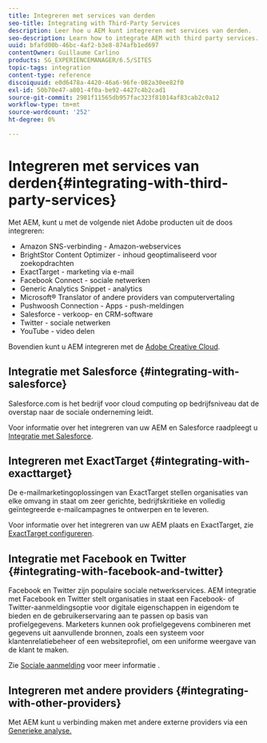 ```yaml
---
title: Integreren met services van derden
seo-title: Integrating with Third-Party Services
description: Leer hoe u AEM kunt integreren met services van derden.
seo-description: Learn how to integrate AEM with third party services.
uuid: bfafd00b-46bc-4af2-b3e8-874afb1ed697
contentOwner: Guillaume Carlino
products: SG_EXPERIENCEMANAGER/6.5/SITES
topic-tags: integration
content-type: reference
discoiquuid: e0d6478a-4420-46a6-96fe-082a30ee82f0
exl-id: 50b70e47-a801-4f0a-be92-4427c4b2cad1
source-git-commit: 2981f11565db957fac323f81014af83cab2c0a12
workflow-type: tm+mt
source-wordcount: '252'
ht-degree: 0%

---
```


# Integreren met services van derden{#integrating-with-third-party-services}

Met AEM, kunt u met de volgende niet Adobe producten uit de doos integreren:

* Amazon SNS-verbinding - Amazon-webservices
* BrightStor Content Optimizer - inhoud geoptimaliseerd voor zoekopdrachten
* ExactTarget - marketing via e-mail
* Facebook Connect - sociale netwerken
* Generic Analytics Snippet - analytics
* Microsoft® Translator of andere providers van computervertaling
* Pushwoosh Connection - Apps - push-meldingen
* Salesforce - verkoop- en CRM-software
* Twitter - sociale netwerken
* YouTube - video delen
<!-- * Silverpop Engage - marketing automation, email, mobile, and social NO LONGER EXISTS; ITS REPLACEMENT IS UNKNOWN -->

Bovendien kunt u AEM integreren met de [Adobe Creative Cloud](/help/assets/aem-cc-integration-best-practices.md).

## Integratie met Salesforce {#integrating-with-salesforce}

Salesforce.com is het bedrijf voor cloud computing op bedrijfsniveau dat de overstap naar de sociale onderneming leidt.

Voor informatie over het integreren van uw AEM en Salesforce raadpleegt u [Integratie met Salesforce](/help/sites-administering/salesforce.md).

<!-- THE INFORMATION BELOW APPEARS OBSOLETE; first URL is a 404. I could not find a suitable replacement for it.
## Integrating with Silverpop Engage {#integrating-with-silverpop-engage}

>[!NOTE]
>
>Silverpop Engage integration is not available out of the box. To integrate AEM with Silverpop Engage, [download the package](https://www.adobeaemcloud.com/content/marketplace/marketplaceProxy.html?packagePath=/content/companies/public/adobe/packages/aem620/product/cq-mcm-integrations-silverpop-content) from Package Share.

Silverpop Engage provides marketing automation, email, mobile, and social.

For information about integrating your AEM site and ExactTarget, see [Integrating with Silverpop Engage](/help/sites-administering/silverpop.md). -->

## Integreren met ExactTarget {#integrating-with-exacttarget}

De e-mailmarketingoplossingen van ExactTarget stellen organisaties van elke omvang in staat om zeer gerichte, bedrijfskritieke en volledig geïntegreerde e-mailcampagnes te ontwerpen en te leveren.

Voor informatie over het integreren van uw AEM plaats en ExactTarget, zie [ExactTarget configureren](/help/sites-administering/exacttarget.md).

## Integratie met Facebook en Twitter {#integrating-with-facebook-and-twitter}

Facebook en Twitter zijn populaire sociale netwerkservices. AEM integratie met Facebook en Twitter stelt organisaties in staat een Facebook- of Twitter-aanmeldingsoptie voor digitale eigenschappen in eigendom te bieden en de gebruikerservaring aan te passen op basis van profielgegevens. Marketers kunnen ook profielgegevens combineren met gegevens uit aanvullende bronnen, zoals een systeem voor klantenrelatiebeheer of een websiteprofiel, om een uniforme weergave van de klant te maken.

Zie [Sociale aanmelding](/help/communities/social-login.md) voor meer informatie .

## Integreren met andere providers {#integrating-with-other-providers}

Met AEM kunt u verbinding maken met andere externe providers via een [Generieke analyse.](/help/sites-administering/external-providers.md)
